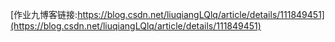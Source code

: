 [作业九博客链接:https://blog.csdn.net/liuqiangLQlq/article/details/111849451](https://blog.csdn.net/liuqiangLQlq/article/details/111849451)